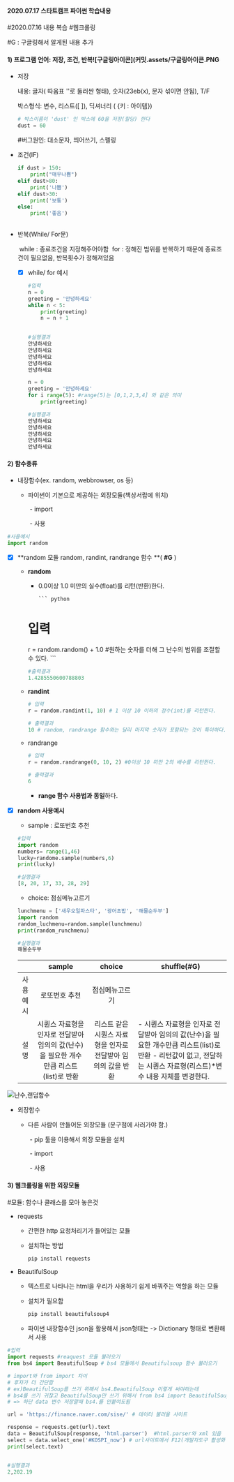 #### 2020.07.17 스타트캠프 파이썬 학습내용

#2020.07.16 내용 복습 #웹크롤링

#G : 구글링해서 알게된 내용 추가

#### 1) 프로그램 언어: 저장, 조건, 반복![구글링아이콘](커밋.assets/구글링아이콘.PNG

* 저장

  내용: 글자( 따옴표 ''로 둘러싼 형태), 숫자(23eb(x), 문자 섞이면 안됨), T/F

  박스형식: 변수, 리스트([ ]), 딕셔너리 ( {키 : 아이템})
  
  ``` python
  # 박스이름이 'dust' 인 박스에 60을 저장(할당) 한다
  dust = 60
  
  ```
  
  #버그원인: 대소문자, 띄어쓰기, 스펠링

- 조건(IF)

  ``` python
  if dust > 150:
      print("매우나쁨")
  elif dust>80:
      print('나쁨')  
  elif dust>30:
      print('보통')
  else:
      print('좋음')
      
  ```

  

- 반복(While/ For문)

  ​	while :  종료조건을 지정해주어야함
  ​	for : 정해진 범위를 반복하기 때문에 종료조건이 필요없음, 반복횟수가 정해져있음

  - [x] while/ for 예시

    ``` python
    #입력
    n = 0
    greeting = '안녕하세요'
    while n < 5:
        print(greeting)
        n = n + 1
       
    ```

    ``` python
    #실행결과
    안녕하세요
    안녕하세요
    안녕하세요
    안녕하세요
    안녕하세요
    ```

    ``` python
    n = 0
    greeting = '안녕하세요'
    for i range(5): #range(5)는 [0,1,2,3,4] 와 같은 의미
        print(greeting)
    ```

    ``` python
    #실행결과
    안녕하세요
    안녕하세요
    안녕하세요
    안녕하세요
    안녕하세요
    ```

    

#### 2) 함수종류

- 내장함수(ex. random, webbrowser, os 등) 

   - 파이썬이 기본으로 제공하는 외장모듈(책상서랍에 위치)

     ​	- import

     ​	- 사용

```python	
#사용예시
import random
```

- [x] **random 모듈 random, randint, randrange 함수 **( **#G** )

  * **random**

    - 0.0이상 1.0 미만의 실수(float)를 리턴(반환)한다.

          ``` python
    # 입력
    r = random.random() + 1.0
    #원하는 숫자를 더해 그 난수의 범위를 조절할 수 있다.
          ```

     ``` python
    #출력결과
    1.4285550600788803 
     ```

  * **randint**

    ``` python
    # 입력
    r = random.randint(1, 10) # 1 이상 10 이하의 정수(int)를 리턴한다.
    ```

    ``` python
    # 출력결과
    10 # random, randrange 함수와는 달리 마지막 숫자가 포함되는 것이 특이하다.
    ```

    

  * randrange

    ``` python
    # 입력
    r = random.randrange(0, 10, 2) #0이상 10 미만 2의 배수를 리턴한다.
    ```

    ``` python
    # 출력결과
    6
    ```

    * **range 함수 사용법과 동일**하다.

- [x] **random 사용예시**

  * sample : 로또번호 추천

  ``` python
  #입력
  import random
  numbers= range(1,46)
  lucky=randome.sample(numbers,6)
  print(lucky)
  
  ```

  ``` python
  #실행결과
  [8, 20, 17, 33, 28, 29]
  ```

  * choice: 점심메뉴고르기

  ``` python
  lunchmenu = ['새우오일파스타', '광어초밥', '해물순두부']
  import random
  random_luchmenu=random.sample(lunchmenu)
  print(random_runchmenu)
  ```

  ``` python
  #실행결과
  해물순두부
  ```

  

  |          |                            sample                            |                            choice                            | shuffle(#G)                                                  |
  | :------: | :----------------------------------------------------------: | :----------------------------------------------------------: | ------------------------------------------------------------ |
  | 사용예시 |                        로또번호 추천                         |                        점심메뉴고르기                        |                                                              |
  |   설명   | 시퀀스 자료형을 인자로 전달받아 임의의 값(난수)을 필요한 개수만큼 리스트(list)로 반환 | 리스트 같은 시퀀스 자료형을 인자로 전달받아 임의의 값을 반환 | - 시퀀스 자료형을 인자로 전달받아 임의의 값(난수)을 필요한 개수만큼 리스트(list)로 반환                                                                            - 리턴값이 없고, 전달하는 시퀀스 자료형(리스트)*변수 내용 자체를 변경한다. |



![난수,랜덤함수](커밋.assets/난수,랜덤함수.PNG)

- 외장함수

  - 다른 사람이 만들어둔 외장모듈 (문구점에 사러가야 함.)

    ​	- pip 툴을 이용해서 외장 모듈을 설치

    ​	- import

    ​	- 사용

#### 3) 웹크롤링을 위한 외장모듈

 #모듈: 함수나 클래스를 모아 놓은것 

- requests

  - 간편한 http 요청처리기가 들어있는 모듈

  - 설치하는 방법

    ``` python
    pip install requests
    ```

* BeautifulSoup

  - 텍스트로 나타나는 html을 우리가 사용하기 쉽게 바꿔주는 역할을 하는 모듈

  - 설치가 필요함

    ``` python
    pip install beautifulsoup4
    ```

  * 파이썬 내장함수인 json을 활용해서 json형태는 -> Dictionary 형태로 변환해서 사용



``` python
#입력
import requests #reaquest 모듈 불러오기 
from bs4 import BeautifulSoup # bs4 모듈에서 Beautifulsoup 함수 불러오기

# import와 from import 차이
# 후자가 더 간단함
# ex)BeautifulSoup를 쓰기 위해서 bs4.BeautifulSoup 이렇게 써야하는데
# bs4를 쓰기 귀찮고 BeautifulSoup만 쓰기 위해서 from bs4 import BeautifulSoup 씀
# => 하단 data 변수 저장할때 bs4.를 안붙여도됨

url = 'https://finance.naver.com/sise/' # 데이터 불러올 사이트

response = requests.get(url).text
data = BeautifulSoup(response, 'html.parser')  #html.parser와 xml 있음
select = data.select_one('#KOSPI_now') # url사이트에서 F12(개발자도구 활성화 키) 누르고 필요한 값 불러오기
print(select.text)


#실행결과
2,202.19

```









​		